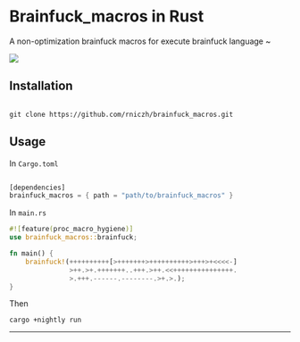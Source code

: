 # Brainfuck_macros in Rust

A non-optimization brainfuck macros for execute brainfuck language ~

<img src="https://i.imgur.com/A5jxigC.png"/>


## Installation

```shell

git clone https://github.com/rniczh/brainfuck_macros.git

```

## Usage


In `Cargo.toml`

```rust

[dependencies]
brainfuck_macros = { path = "path/to/brainfuck_macros" }

```

In `main.rs`

```rust
#![feature(proc_macro_hygiene)]
use brainfuck_macros::brainfuck;

fn main() {
    brainfuck!(++++++++++[>+++++++>++++++++++>+++>+<<<<-]
               >++.>+.+++++++..+++.>++.<<+++++++++++++++.
               >.+++.------.--------.>+.>.);
}
```


Then

```shell
cargo +nightly run
```

---
